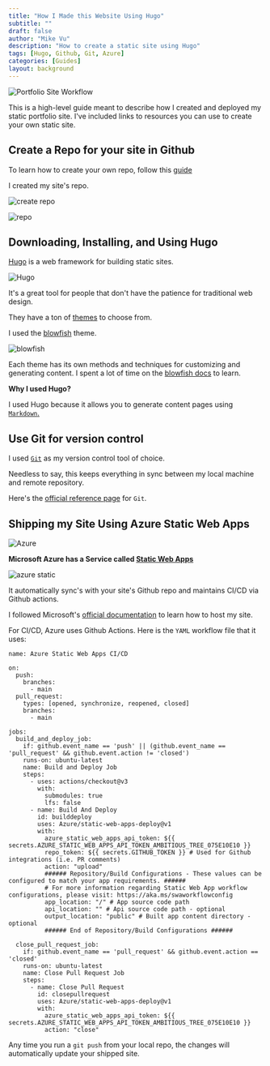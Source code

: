 ```yaml
---
title: "How I Made this Website Using Hugo"
subtitle: ""
draft: false
author: "Mike Vu"
description: "How to create a static site using Hugo"
tags: [Hugo, Github, Git, Azure]
categories: [Guides]
layout: background
---
```


![Portfolio Site Workflow](portfolio-site-diagram.jpeg)

This is a high-level guide meant to describe how I created and deployed my static portfolio site. I've included links to resources you can use to create your own static site. 


## Create a Repo for your site in Github

To learn how to create your own repo, follow this <a href = "https://docs.github.com/en/repositories/creating-and-managing-repositories/quickstart-for-repositories">guide</a>

I created my site's repo.

![create repo](create-repo.png)

![repo](github-repo.png)



## Downloading, Installing, and Using Hugo

<a href = "https://gohugo.io/"> Hugo</a> is a web framework for building static sites. 

![Hugo](hugo.png)

It's a great tool for people that don't have the patience for traditional web design. 

They have a ton of <a href = "https://themes.gohugo.io/">themes</a> to choose from. 

I used the <a href = "https://blowfish.page/docs/getting-started/">blowfish</a> theme. 

![blowfish](blowfish_logo.png)

Each theme has its own methods and techniques for customizing and generating content. I spent a lot of time on the <a href = "https://blowfish.page/docs/">blowfish docs</a> to learn. 

**Why I used Hugo?**

I used Hugo because it allows you to generate content pages using <a href="https://www.markdownguide.org/getting-started/">`Markdown`.</a>

## Use Git for version control

I used <a href="https://www.atlassian.com/git/tutorials/what-is-git">`Git`</a> as my version control tool of choice. 

Needless to say, this keeps everything in sync between my local machine and remote repository.

Here's the <a href = "https://www.git-scm.com/docs">official reference page</a> for `Git`. 


## Shipping my Site Using Azure Static Web Apps

![Azure](azure_logo.jpeg)

**Microsoft Azure has a Service called <a href="https://azure.microsoft.com/en-us/products/app-service/static">Static Web Apps</a>**

![azure static](azure_web_app.jpeg)

It automatically sync's with your site's Github repo and maintains CI/CD via Github actions.

I followed Microsoft's <a href = "https://learn.microsoft.com/en-us/azure/static-web-apps/get-started-portal?tabs=vanilla-javascript&pivots=github">official documentation</a> to learn how to host my site. 

For CI/CD, Azure uses Github Actions. Here is the `YAML` workflow file that it uses: 

```
name: Azure Static Web Apps CI/CD

on:
  push:
    branches:
      - main
  pull_request:
    types: [opened, synchronize, reopened, closed]
    branches:
      - main

jobs:
  build_and_deploy_job:
    if: github.event_name == 'push' || (github.event_name == 'pull_request' && github.event.action != 'closed')
    runs-on: ubuntu-latest
    name: Build and Deploy Job
    steps:
      - uses: actions/checkout@v3
        with:
          submodules: true
          lfs: false
      - name: Build And Deploy
        id: builddeploy
        uses: Azure/static-web-apps-deploy@v1
        with:
          azure_static_web_apps_api_token: ${{ secrets.AZURE_STATIC_WEB_APPS_API_TOKEN_AMBITIOUS_TREE_075E10E10 }}
          repo_token: ${{ secrets.GITHUB_TOKEN }} # Used for Github integrations (i.e. PR comments)
          action: "upload"
          ###### Repository/Build Configurations - These values can be configured to match your app requirements. ######
          # For more information regarding Static Web App workflow configurations, please visit: https://aka.ms/swaworkflowconfig
          app_location: "/" # App source code path
          api_location: "" # Api source code path - optional
          output_location: "public" # Built app content directory - optional
          ###### End of Repository/Build Configurations ######

  close_pull_request_job:
    if: github.event_name == 'pull_request' && github.event.action == 'closed'
    runs-on: ubuntu-latest
    name: Close Pull Request Job
    steps:
      - name: Close Pull Request
        id: closepullrequest
        uses: Azure/static-web-apps-deploy@v1
        with:
          azure_static_web_apps_api_token: ${{ secrets.AZURE_STATIC_WEB_APPS_API_TOKEN_AMBITIOUS_TREE_075E10E10 }}
          action: "close"
```

Any time you run a `git push` from your local repo, the changes will automatically update your shipped site.

